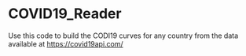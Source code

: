# COVID19_Reader
Use this code to build the CODI19 curves for any country from the data available at https://covid19api.com/
